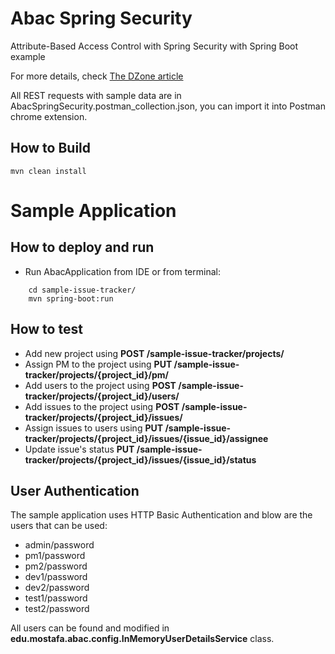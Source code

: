 # Abac Spring Security
Attribute-Based Access Control with Spring Security with Spring Boot example

For more details, check [The DZone article](https://dzone.com/articles/simple-attribute-based-access-control-with-spring)

All REST requests with sample data are in AbacSpringSecurity.postman_collection.json, you can import it into Postman chrome extension.

## How to Build
```shel
mvn clean install
```
# Sample Application
## How to deploy and run
- Run AbacApplication from IDE or from terminal:
```shel
    cd sample-issue-tracker/
    mvn spring-boot:run
```
## How to test
- Add new project using **POST /sample-issue-tracker/projects/**
- Assign PM to the project using **PUT /sample-issue-tracker/projects/{project_id}/pm/**
- Add users to the project using **POST /sample-issue-tracker/projects/{project_id}/users/**
- Add issues to the project using **POST /sample-issue-tracker/projects/{project_id}/issues/**
- Assign issues to users using **PUT /sample-issue-tracker/projects/{project_id}/issues/{issue_id}/assignee**
- Update issue's status **PUT /sample-issue-tracker/projects/{project_id}/issues/{issue_id}/status**

## User Authentication
The sample application uses HTTP Basic Authentication and blow are the users that can be used:
- admin/password	
- pm1/password
- pm2/password
- dev1/password
- dev2/password
- test1/password
- test2/password

All users can be found and modified in **edu.mostafa.abac.config.InMemoryUserDetailsService** class.
